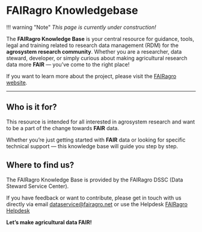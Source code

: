 # FAIRagro Knowledgebase


!!! warning "Note"
    _This page is currently under construction!_


The **FAIRagro Knowledge Base** is your central resource for guidance, tools, legal and training related to research data management (RDM) for the **agrosystem research community**. Whether you are a researcher, data steward, developer, or simply curious about making agricultural research data more **FAIR** — you’ve come to the right place!

If you want to learn more about the project, please visit the [FAIRagro website](https://fairagro.net).

---
## Who is it for?
This resource is intended for all interested in agrosystem research and want to be a part of the change towards **FAIR** data.

Whether you’re just getting started with **FAIR** data or looking for specific technical support — this knowledge base will guide you step by step.

## Where to find us?
The FAIRagro Knowledge Base is provided by the FAIRagro DSSC (Data Steward Service Center).

If you have feedback or want to contribute, please get in touch with us directly via email [dataservice@fairagro.net](mailto:dataservice@fairagro.net) or use the Helpdesk [FAIRagro Helpdesk](https://fairagro.net/helpdesk) 


**Let’s make agricultural data FAIR!**
